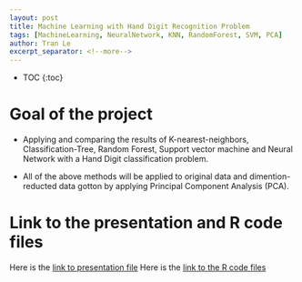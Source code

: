 ```yaml
---
layout: post
title: Machine Learning with Hand Digit Recognition Problem
tags: [MachineLearning, NeuralNetwork, KNN, RandomForest, SVM, PCA]
author: Tran Le
excerpt_separator: <!--more-->
---
```


* TOC
{:toc}

# Goal of the project

- Applying and comparing the results of K-nearest-neighbors, Classification-Tree, Random Forest, Support vector machine and Neural Network with a Hand Digit classification problem. 

- All of the above methods will be applied to original data and dimention-reducted data gotton by applying Principal Component Analysis (PCA).

# Link to the presentation and R code files

Here is the [link to presentation file](https://raw.githack.com/tranktle/porfolio/master/presentfile/ML-Final-Presenatation.html)
Here is the [link to the R code files]()
